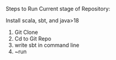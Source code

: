 Steps to Run Current stage of Repository:

Install scala, sbt, and java>18

1. Git Clone
2. Cd to Git Repo
3. write sbt in command line
4. ~run
